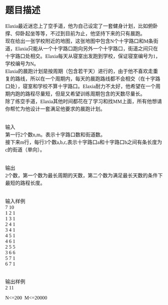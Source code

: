 # 题目描述


<p>
<span style="font-size:larger;"><span style="font-family:Arial;"> <span style="font-family:&#39;Microsoft YaHei&#39;;font-size:16px;">Elaxia最近迷恋上了空手道，他为自己设定了一套健身计划，比如俯卧撑、仰卧起坐等等，不过到目前为止，他坚持下来的只有晨跑。</span><br/>
<span style="font-family:&#39;Microsoft YaHei&#39;;font-size:16px;"> 现在给出一张学校附近的地图，这张地图中包含N个十字路口和M条街道，Elaxia只能从一个十字路口跑向另外一个十字路口，街道之间只在十字路口处相交。Elaxia每天从寝室出发跑到学校，保证寝室编号为1，学校编号为N。</span><br/>
<span style="font-family:&#39;Microsoft YaHei&#39;;font-size:16px;"> Elaxia的晨跑计划是按周期（包含若干天）进行的，由于他不喜欢走重复的路线，所以在一个周期内，每天的晨跑路线都不会相交（在十字路口处），寝室和学校不算十字路口。Elaxia耐力不太好，他希望在一个周期内跑的路程尽量短，但是又希望训练周期包含的天数尽量长。</span><br/>
<span style="font-family:&#39;Microsoft YaHei&#39;;font-size:16px;"> 除了练空手道，Elaxia其他时间都花在了学习和找MM上面，所有他想请你帮忙为他设计一套满足他要求的晨跑计划。 </span></span></span> 
</p>
<p>
<span style="font-size:larger;"><span style="font-family:Arial;"><br/>
<span style="font-family:&#39;Microsoft YaHei&#39;;font-size:16px;"> 输入</span><br/>
<span style="font-family:&#39;Microsoft YaHei&#39;;font-size:16px;"> 第一行2个数n,m。表示十字路口数和街道数。</span><br/>
<span style="font-family:&#39;Microsoft YaHei&#39;;font-size:16px;"> 接下来m行，每行3个数a,b,c,表示十字路口a和十字路口b之间有条长度为c的街道（单向）。</span></span></span> 
</p>
<p>
<span style="font-size:larger;"><span style="font-family:Arial;"><br/>
<span style="font-family:&#39;Microsoft YaHei&#39;;font-size:16px;"> 输出</span><br/>
<span style="font-family:&#39;Microsoft YaHei&#39;;font-size:16px;"> 2个数，第一个数为最长周期的天数，第二个数为满足最长天数的条件下最短的路程长度。</span></span></span> 
</p>
<p>
<span style="font-size:larger;"><span style="font-family:Arial;"><br/>
<span style="font-family:&#39;Microsoft YaHei&#39;;font-size:16px;"> 输入样例</span><br/>
<span style="font-family:&#39;Microsoft YaHei&#39;;font-size:16px;"> 7 10</span><br/>
<span style="font-family:&#39;Microsoft YaHei&#39;;font-size:16px;"> 1 2 1</span><br/>
<span style="font-family:&#39;Microsoft YaHei&#39;;font-size:16px;"> 1 3 1</span><br/>
<span style="font-family:&#39;Microsoft YaHei&#39;;font-size:16px;"> 2 4 1</span><br/>
<span style="font-family:&#39;Microsoft YaHei&#39;;font-size:16px;"> 3 4 1</span><br/>
<span style="font-family:&#39;Microsoft YaHei&#39;;font-size:16px;"> 4 5 1</span><br/>
<span style="font-family:&#39;Microsoft YaHei&#39;;font-size:16px;"> 4 6 1</span><br/>
<span style="font-family:&#39;Microsoft YaHei&#39;;font-size:16px;"> 2 5 5</span><br/>
<span style="font-family:&#39;Microsoft YaHei&#39;;font-size:16px;"> 3 6 6</span><br/>
<span style="font-family:&#39;Microsoft YaHei&#39;;font-size:16px;"> 5 7 1</span><br/>
<span style="font-family:&#39;Microsoft YaHei&#39;;font-size:16px;"> 6 7 1</span></span></span> 
</p>
<p>
<span style="font-size:larger;"><span style="font-family:Arial;"><br/>
<span style="font-family:&#39;Microsoft YaHei&#39;;font-size:16px;"> 输出样例</span><br/>
<span style="font-family:&#39;Microsoft YaHei&#39;;font-size:16px;"> 2 11</span><br/>
</span></span> 
</p>
<p>
<span style="font-family:&#39;Microsoft YaHei&#39;;font-size:16px;">N&lt;=200  M&lt;=20000</span> 
</p>
